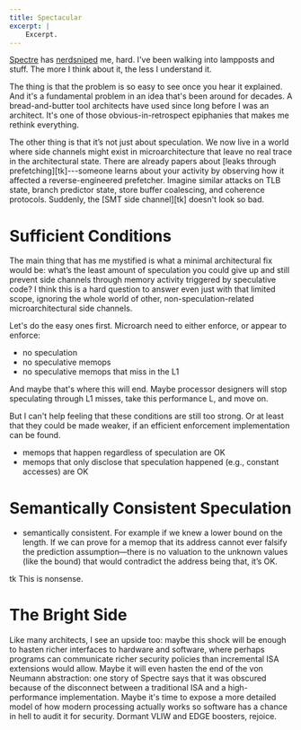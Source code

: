 ```yaml
---
title: Spectacular
excerpt: |
    Excerpt.
---
```

[Spectre][] has [nerdsniped][xkcd356] me, hard. I've been walking into lampposts and stuff. The more I think about it, the less I understand it.

[xkcd356]: https://xkcd.com/356/
[spectre]: https://spectreattack.com/spectre.pdf

The thing is that the problem is so easy to see once you hear it explained. And it's a fundamental problem in an idea that's been around for decades. A bread-and-butter tool architects have used since long before I was an architect. It's one of those obvious-in-retrospect epiphanies that makes me rethink everything.

The other thing is that it’s not just about speculation. We now live in a world where side channels might exist in microarchitecture that leave no real trace in the architectural state. There are already papers about [leaks through prefetching][tk]---someone learns about your activity by observing how it affected a reverse-engineered prefetcher. Imagine similar attacks on TLB state, branch predictor state, store buffer coalescing, and coherence protocols. Suddenly, the [SMT side channel][tk] doesn't look so bad.

# Sufficient Conditions

The main thing that has me mystified is what a minimal architectural fix would be: what’s the least amount of speculation you could give up and still prevent side channels through memory activity triggered by speculative code?
I think this is a hard question to answer even just with that limited scope, ignoring the whole world of other, non-speculation-related microarchitectural side channels.

Let's do the easy ones first. Microarch need to either enforce, or appear to enforce:

- no speculation
- no speculative memops
- no speculative memops that miss in the L1

And maybe that's where this will end. Maybe processor designers will stop speculating through L1 misses, take this performance L, and move on.

But I can't help feeling that these conditions are still too strong. Or at least that they could be made weaker, if an efficient enforcement implementation can be found.

- memops that happen regardless of speculation are OK
- memops that only disclose that speculation happened (e.g., constant accesses) are OK

# Semantically Consistent Speculation

- semantically consistent. For example if we knew a lower bound on the length. If we can prove for a memop that its address cannot ever falsify the prediction assumption—there is no valuation to the unknown values (like the bound) that would contradict the address being that, it’s OK.

tk This is nonsense. 

# The Bright Side

Like many architects, I see an upside too: maybe this shock will be enough to hasten richer interfaces to hardware and software, where perhaps programs can communicate richer security policies than incremental ISA extensions would allow. Maybe it will even hasten the end of the von Neumann abstraction: one story of Spectre says that it was obscured because of the disconnect between a traditional ISA and a high-performance implementation. Maybe it's time to expose a more detailed model of how modern processing actually works so software has a chance in hell to audit it for security. Dormant VLIW and EDGE boosters, rejoice.